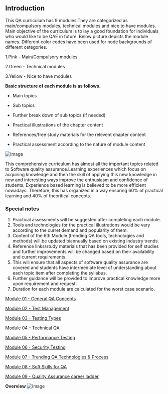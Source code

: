 ## Introduction
This QA curriculum has 9 modules.They are categorized as main/compulsory modules, technical modules and nice to have modules. Main objective of the curriculum is to lay a good foundation for individuals who would like to be QAE in future. Below picture depicts the module names. Different color codes have been used for node backgrounds of different cetegories.

1.Pink  - Main/Compulsory modules

2.Green  - Technical modules

3.Yellow  - Nice to have modules

**Basic structure of each module is as follows.**

  *  Main topics 
  
  *  Sub topics                         
  
  *  Further break down of sub topics (if needed)
  
  *  Practical illustrations of the chapter content
  
  *  References/free study materials for the relevent chapter content
  
  *  Practical assessment according to the nature of module content

![Image](https://user-images.githubusercontent.com/96818549/147656984-1f5ba2ee-2123-40d5-ab43-4cb3bf5d0c27.png)

This comprehensive curriculum has almost all the important topics related to Software quality assurance.Learning experiences
which focus on acquiring knowledge and then the skill of applying this new knowledge in new and interesting ways improve the 
enthusiasm and confidence of students. Experience based learning is believed to be more efficient nowadays. Therefore, this 
has organized in a way ensuring 60% of practical learning and 40% of theoritical concepts.

### Special notes
1. Practical assessments will be suggested after completing each module.
2. Tools and technologies for the practical illustrations would be vary according to the curret demand and popularity of them.
3. Content of the 6th Module (trending QA tools, technologies and methods) will be updated biannually based on existing industry trends.
4. Reference links/study materials that has been provided for self studies and further improvements will be changed based on their
   availability and current requirements.
5. This will ensure that all aspects of software quality assurance are covered and students have intermediate level of 
   understanding about each topic item after completing the syllabus.
6. Further guidance will be provided to improve practical knowledge more upon requirement and request.  
7. Duration for each module are calculated for the worst case scenario.



[Module 01 - General QA Concepts](./docs/Module%201%20(General%20QA).html)

[Module 02 - Test Management](./docs/Module%202%20Test%20Management.html)

[Module 03 - Testing Types](./docs/Module%203%20Test%20types%20&%20methods.html)

[Module 04 - Technical QA](./docs/Module%204%20Technical%20QA.html)

[Module 05 - Performance Testing](./docs/Module%2005%20Performance%20Testing.html)

[Module 06 - Security Testing](./docs/Module%2006%20Security%20Testing.html)

[Module 07 - Trending QA Technologies & Process](./docs/Module%2007%20Trending%20QA%20technologies.html)

[Module 08 - Soft Skills for QA](./docs/Module%2008%20-Soft%20Skills%20for%20QA.html)

[Module 09 - Quality Assurance career ladder ](./docs/Module%2009%20QA%20Career%20Ladder.html)

**Overview**
![Image](https://user-images.githubusercontent.com/96818549/148531255-079f09eb-fc4a-4b2c-a869-f998c1dcfe3a.png)


